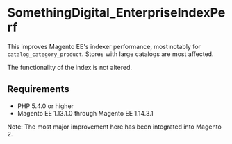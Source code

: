 # SomethingDigital_EnterpriseIndexPerf

This improves Magento EE's indexer performance, most notably for
`catalog_category_product`.  Stores with large catalogs are most affected.

The functionality of the index is not altered.


## Requirements

 * PHP 5.4.0 or higher
 * Magento EE 1.13.1.0 through Magento EE 1.14.3.1

Note: The most major improvement here has been integrated into Magento 2.
